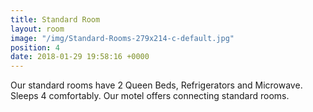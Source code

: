 ```yaml
---
title: Standard Room
layout: room
image: "/img/Standard-Rooms-279x214-c-default.jpg"
position: 4
date: 2018-01-29 19:58:16 +0000
---
```

Our standard rooms have 2 Queen Beds, Refrigerators and Microwave. Sleeps 4 comfortably. Our motel offers connecting standard rooms.